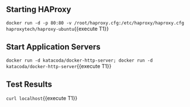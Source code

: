 ## Starting HAProxy
`docker run -d -p 80:80 -v /root/haproxy.cfg:/etc/haproxy/haproxy.cfg haproxytech/haproxy-ubuntu`{{execute T1}}

## Start Application Servers
`docker run -d katacoda/docker-http-server; docker run -d katacoda/docker-http-server`{{execute T1}}

## Test Results
`curl localhost`{{execute T1}}
 
